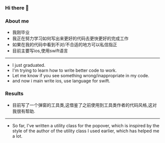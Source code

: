 ### Hi there 👋

<!--
**StudentLinn/StudentLinn** is a ✨ _special_ ✨ repository because its `README.md` (this file) appears on your GitHub profile.
-->
### About me
- 我刚毕业
- 我正在努力学习如何写出来更好的代码去更快更好的完成工作 
- 如果在我的代码中看到不对/不合适的地方可以私信指正
- 目前主要写ios,使用swift语言
***
- I just graduated.
- I'm trying to learn how to write better code to work.
- Let me know if you see something wrong/inappropriate in my code.
- and now i main write ios, use language for swift.

### Results
- 目前写了一个弹窗的工具类,这借鉴了之前使用到工具类作者的代码风格,这对我很有帮助.
***
- So far, I've written a utility class for the popover, which is inspired by the style of the author of the utility class I used earlier, which has helped me a lot.
